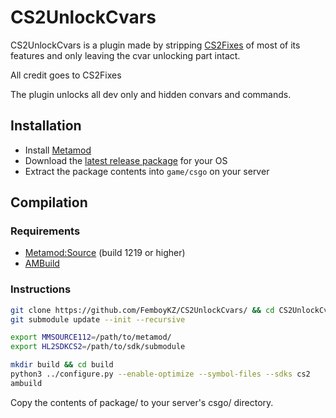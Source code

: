 # CS2UnlockCvars

CS2UnlockCvars is a plugin made by stripping [CS2Fixes](https://github.com/Source2ZE/CS2Fixes/) of most of its features and only leaving the cvar unlocking part intact.

All credit goes to CS2Fixes

The plugin unlocks all dev only and hidden convars and commands.

## Installation

- Install [Metamod](https://www.sourcemm.net/downloads.php?branch=dev)
- Download the [latest release package](https://github.com/FemboyKZ/CS2UnlockCvars/releases/latest) for your OS
- Extract the package contents into `game/csgo` on your server

## Compilation

### Requirements

- [Metamod:Source](https://www.sourcemm.net/downloads.php/?branch=master) (build 1219 or higher)
- [AMBuild](https://wiki.alliedmods.net/Ambuild)

### Instructions

```bash
git clone https://github.com/FemboyKZ/CS2UnlockCvars/ && cd CS2UnlockCvars
git submodule update --init --recursive

export MMSOURCE112=/path/to/metamod/
export HL2SDKCS2=/path/to/sdk/submodule

mkdir build && cd build
python3 ../configure.py --enable-optimize --symbol-files --sdks cs2
ambuild
```

Copy the contents of package/ to your server's csgo/ directory.
